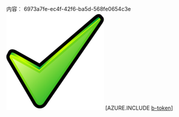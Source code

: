 内容︰ 6973a7fe-ec4f-42f6-ba5d-568fe0654c3e![图像](cc72a12a-964a-456b-8dbf-a3646a3fd928.png)
[AZURE.INCLUDE [b-token](1dec73c7-c0af-465e-9887-d472ecb8281e.md)]
